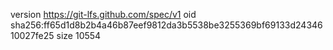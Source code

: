 version https://git-lfs.github.com/spec/v1
oid sha256:ff65d1d8b2b4a46b87eef9812da3b5538be3255369bf69133d2434610027fe25
size 10554
